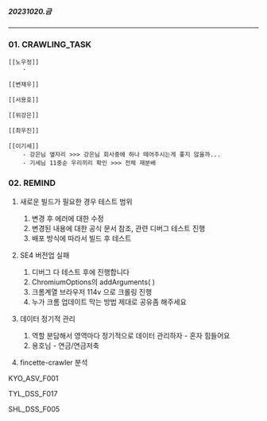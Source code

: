 ##### 20231020.금

---

### 01. CRAWLING_TASK
	
	[[노우정]]
		-  
	
	[[변재우]]
		
	[[서용호]]
		 
	[[위강은]]
		
	[[최우진]] 
	
	[[이기세]]
		- 강은님 옆자리 >>> 강은님 회사중에 하나 떼어주시는게 좋지 않을까...
		- 기세님 11중순 우리끼리 확인 >>> 전체 재분배 

### 02. REMIND

1. 새로운 빌드가 필요한 경우 테스트 범위
	1. 변경 후 에러에 대한 수정 
	2. 변경된 내용에 대한 공식 문서 참조, 관련 디버그 테스트 진행
	3. 배포 방식에 따라서 빌드 후 테스트

2.  SE4 버전업 실패
	1. 디버그 다 테스트 후에 진행합니다 
	2. ChromiumOptions의 addArguments( )
	3. 크롬계열 브라우저 114v 으로 크롤링 진행
	4. 누가 크롬 업데이트 막는 방법 제대로 공유좀 해주세요

4. 데이터 정기적 관리 
	1. 역할 분담해서 영역마다 정기적으로 데이터 관리하자 - 혼자 힘들어요
	2. 용호님 - 연금/연금저축

5. fincette-crawler 분석

KYO_ASV_F001

TYL_DSS_F017

SHL_DSS_F005